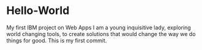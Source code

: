 # Hello-World
My first IBM project on Web Apps
I am a young inquisitive lady, exploring world changing tools, to create solutions that would change the way we do things for good. 
This is my first commit.

